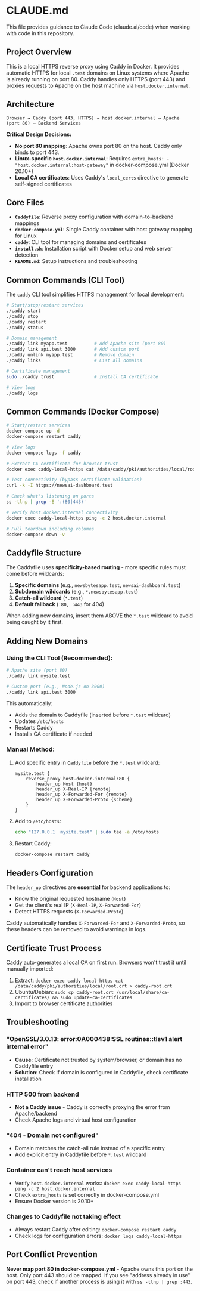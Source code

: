 # CLAUDE.md

This file provides guidance to Claude Code (claude.ai/code) when working with code in this repository.

## Project Overview

This is a local HTTPS reverse proxy using Caddy in Docker. It provides automatic HTTPS for local `.test` domains on Linux systems where Apache is already running on port 80. Caddy handles only HTTPS (port 443) and proxies requests to Apache on the host machine via `host.docker.internal`.

## Architecture

```
Browser → Caddy (port 443, HTTPS) → host.docker.internal → Apache (port 80) → Backend Services
```

**Critical Design Decisions:**
- **No port 80 mapping**: Apache owns port 80 on the host. Caddy only binds to port 443.
- **Linux-specific `host.docker.internal`**: Requires `extra_hosts: - "host.docker.internal:host-gateway"` in docker-compose.yml (Docker 20.10+)
- **Local CA certificates**: Uses Caddy's `local_certs` directive to generate self-signed certificates

## Core Files

- **`Caddyfile`**: Reverse proxy configuration with domain-to-backend mappings
- **`docker-compose.yml`**: Single Caddy container with host gateway mapping for Linux
- **`caddy`**: CLI tool for managing domains and certificates
- **`install.sh`**: Installation script with Docker setup and web server detection
- **`README.md`**: Setup instructions and troubleshooting

## Common Commands (CLI Tool)

The `caddy` CLI tool simplifies HTTPS management for local development:

```bash
# Start/stop/restart services
./caddy start
./caddy stop
./caddy restart
./caddy status

# Domain management
./caddy link myapp.test          # Add Apache site (port 80)
./caddy link api.test 3000       # Add custom port
./caddy unlink myapp.test        # Remove domain
./caddy links                    # List all domains

# Certificate management
sudo ./caddy trust               # Install CA certificate

# View logs
./caddy logs
```

## Common Commands (Docker Compose)

```bash
# Start/restart services
docker-compose up -d
docker-compose restart caddy

# View logs
docker-compose logs -f caddy

# Extract CA certificate for browser trust
docker exec caddy-local-https cat /data/caddy/pki/authorities/local/root.crt > caddy-root.crt

# Test connectivity (bypass certificate validation)
curl -k -I https://newsai-dashboard.test

# Check what's listening on ports
ss -tlnp | grep -E ':(80|443)'

# Verify host.docker.internal connectivity
docker exec caddy-local-https ping -c 2 host.docker.internal

# Full teardown including volumes
docker-compose down -v
```

## Caddyfile Structure

The Caddyfile uses **specificity-based routing** - more specific rules must come before wildcards:

1. **Specific domains** (e.g., `newsbytesapp.test`, `newsai-dashboard.test`)
2. **Subdomain wildcards** (e.g., `*.newsbytesapp.test`)
3. **Catch-all wildcard** (`*.test`)
4. **Default fallback** (`:80, :443` for 404)

When adding new domains, insert them ABOVE the `*.test` wildcard to avoid being caught by it first.

## Adding New Domains

### Using the CLI Tool (Recommended):

```bash
# Apache site (port 80)
./caddy link mysite.test

# Custom port (e.g., Node.js on 3000)
./caddy link api.test 3000
```

This automatically:
- Adds the domain to Caddyfile (inserted before `*.test` wildcard)
- Updates `/etc/hosts`
- Restarts Caddy
- Installs CA certificate if needed

### Manual Method:

1. Add specific entry in `Caddyfile` before the `*.test` wildcard:
   ```caddyfile
   mysite.test {
       reverse_proxy host.docker.internal:80 {
           header_up Host {host}
           header_up X-Real-IP {remote}
           header_up X-Forwarded-For {remote}
           header_up X-Forwarded-Proto {scheme}
       }
   }
   ```

2. Add to `/etc/hosts`:
   ```bash
   echo "127.0.0.1  mysite.test" | sudo tee -a /etc/hosts
   ```

3. Restart Caddy:
   ```bash
   docker-compose restart caddy
   ```

## Headers Configuration

The `header_up` directives are **essential** for backend applications to:
- Know the original requested hostname (`Host`)
- Get the client's real IP (`X-Real-IP`, `X-Forwarded-For`)
- Detect HTTPS requests (`X-Forwarded-Proto`)

Caddy automatically handles `X-Forwarded-For` and `X-Forwarded-Proto`, so these headers can be removed to avoid warnings in logs.

## Certificate Trust Process

Caddy auto-generates a local CA on first run. Browsers won't trust it until manually imported:

1. Extract: `docker exec caddy-local-https cat /data/caddy/pki/authorities/local/root.crt > caddy-root.crt`
2. Ubuntu/Debian: `sudo cp caddy-root.crt /usr/local/share/ca-certificates/ && sudo update-ca-certificates`
3. Import to browser certificate authorities

## Troubleshooting

### "OpenSSL/3.0.13: error:0A000438:SSL routines::tlsv1 alert internal error"
- **Cause**: Certificate not trusted by system/browser, or domain has no Caddyfile entry
- **Solution**: Check if domain is configured in Caddyfile, check certificate installation

### HTTP 500 from backend
- **Not a Caddy issue** - Caddy is correctly proxying the error from Apache/backend
- Check Apache logs and virtual host configuration

### "404 - Domain not configured"
- Domain matches the catch-all rule instead of a specific entry
- Add explicit entry in Caddyfile before `*.test` wildcard

### Container can't reach host services
- Verify `host.docker.internal` works: `docker exec caddy-local-https ping -c 2 host.docker.internal`
- Check `extra_hosts` is set correctly in docker-compose.yml
- Ensure Docker version is 20.10+

### Changes to Caddyfile not taking effect
- Always restart Caddy after editing: `docker-compose restart caddy`
- Check logs for configuration errors: `docker logs caddy-local-https`

## Port Conflict Prevention

**Never map port 80 in docker-compose.yml** - Apache owns this port on the host. Only port 443 should be mapped. If you see "address already in use" on port 443, check if another process is using it with `ss -tlnp | grep :443`.
